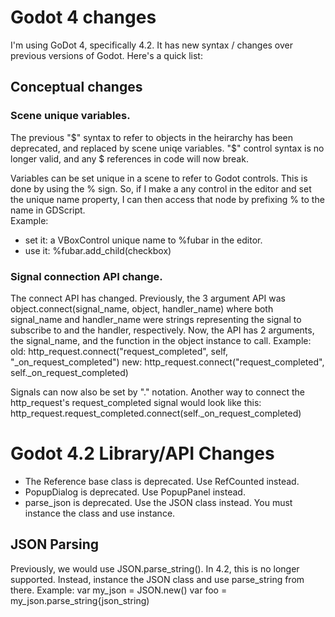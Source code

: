 # Godot 4 changes
I'm using GoDot 4, specifically 4.2. It has new syntax / changes over previous versions of Godot. Here's a quick list:

## Conceptual changes

### Scene unique variables.
The previous "$" syntax to refer to objects in the heirarchy has been deprecated, and replaced by scene uniqe variables.  "$" control syntax is no longer valid, and any $ references in code will now break.

Variables can be set unique in a scene to refer to Godot controls. This is done by using the % sign.  So, if I make a any control in the editor and set the unique name property, I can then access that node by prefixing % to the name in GDScript.  
Example:
- set it: a VBoxControl unique name to %fubar in the editor.
- use it: %fubar.add_child(checkbox)

### Signal connection API change.
The connect API has changed.  Previously, the 3 argument API was object.connect(signal_name, object, handler_name) where both signal_name and handler_name were strings representing the signal to subscribe to and the handler, respectively.  Now, the API has 2 arguments, the signal_name, and the function in the object instance to call.  Example:
old: http_request.connect("request_completed", self, "_on_request_completed")
new: http_request.connect("request_completed", self._on_request_completed)

Signals can now also be set by "." notation.  Another way to connect the http_request's request_completed signal would look like this:
http_request.request_completed.connect(self._on_request_completed)

# Godot 4.2 Library/API Changes
- The Reference base class is deprecated.  Use RefCounted instead.
- PopupDialog is deprecated.  Use PopupPanel instead.
- parse_json is deprecated.  Use the JSON class instead.  You must instance the class and use instance.

## JSON Parsing ##
Previously, we would use JSON.parse_string().  In 4.2, this is no longer supported. Instead, instance the JSON class and use parse_string from there.
Example:
var my_json = JSON.new()
var foo = my_json.parse_string{json_string)

